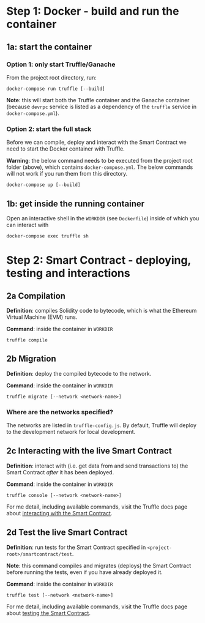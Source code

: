 # Step 1: Docker - build and run the container

## 1a: start the container

### Option 1: only start Truffle/Ganache

From the project root directory, run:

`docker-compose run truffle [--build]`

**Note**: this will start both the Truffle container and the Ganache container (because `devrpc` service is listed as a dependency of the `truffle` service in `docker-compose.yml`).

### Option 2: start the full stack

Before we can compile, deploy and interact with the Smart Contract we need to start the Docker container with Truffle.

**Warning**: the below command needs to be executed from the project root folder (above), which contains `docker-compose.yml`. The below commands will not work if you run them from this directory.

`docker-compose up [--build]`

## 1b: get inside the running container

Open an interactive shell in the `WORKDIR` (see `Dockerfile`) inside of which you can interact with

`docker-compose exec truffle sh`

# Step 2: Smart Contract - deploying, testing and interactions

## 2a Compilation

**Definition**: compiles Solidity code to bytecode, which is what the Ethereum Virtual Machine (EVM) runs.

**Command**: inside the container in `WORKDIR`

`truffle compile`

## 2b Migration

**Definition**: deploy the compiled bytecode to the network.

**Command**: inside the container in `WORKDIR`

`truffle migrate [--network <network-name>]`

### Where are the networks specified?

The networks are listed in `truffle-config.js`. By default, Truffle will deploy to the development network for local development.

## 2c Interacting with the live Smart Contract

**Definition**: interact with (i.e. get data from and send transactions to) the Smart Contract _after_ it has been deployed.

**Command**: inside the container in `WORKDIR`

`truffle console [--network <network-name>]`

For me detail, including available commands, visit the Truffle docs page about [interacting with the Smart Contract](https://www.trufflesuite.com/docs/truffle/getting-started/interacting-with-your-contracts).

## 2d Test the live Smart Contract

**Definition**: run tests for the Smart Contract specified in `<project-root>/smartcontract/test`.

**Note**: this command compiles and migrates (deploys) the Smart Contract before running the tests, even if you have already deployed it.

**Command**: inside the container in `WORKDIR`

`truffle test [--network <network-name>]`

For me detail, including available commands, visit the Truffle docs page about [testing the Smart Contract](https://www.trufflesuite.com/docs/truffle/testing/testing-your-contracts).
